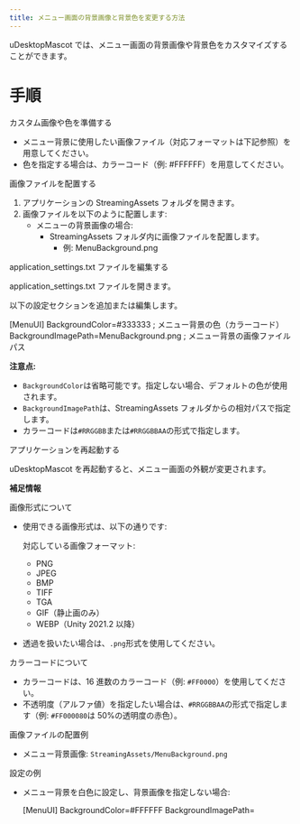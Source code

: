 ```yaml
---
title: メニュー画面の背景画像と背景色を変更する方法
---
```


uDesktopMascot では、メニュー画面の背景画像や背景色をカスタマイズすることができます。

# 手順

カスタム画像や色を準備する

- メニュー背景に使用したい画像ファイル（対応フォーマットは下記参照）を用意してください。
- 色を指定する場合は、カラーコード（例: #FFFFFF）を用意してください。

画像ファイルを配置する

1. アプリケーションの StreamingAssets フォルダを開きます。
2. 画像ファイルを以下のように配置します:
   - メニューの背景画像の場合:
     - StreamingAssets フォルダ内に画像ファイルを配置します。
       - 例: MenuBackground.png

application_settings.txt ファイルを編集する

application_settings.txt ファイルを開きます。

以下の設定セクションを追加または編集します。

[MenuUI]
BackgroundColor=#333333 ; メニュー背景の色（カラーコード）
BackgroundImagePath=MenuBackground.png ; メニュー背景の画像ファイルパス

**注意点:**

- `BackgroundColor`は省略可能です。指定しない場合、デフォルトの色が使用されます。
- `BackgroundImagePath`は、StreamingAssets フォルダからの相対パスで指定します。
- カラーコードは`#RRGGBB`または`#RRGGBBAA`の形式で指定します。

アプリケーションを再起動する

uDesktopMascot を再起動すると、メニュー画面の外観が変更されます。

**補足情報**

画像形式について

- 使用できる画像形式は、以下の通りです:

  対応している画像フォーマット:

  - PNG
  - JPEG
  - BMP
  - TIFF
  - TGA
  - GIF（静止画のみ）
  - WEBP（Unity 2021.2 以降）

- 透過を扱いたい場合は、`.png`形式を使用してください。

カラーコードについて

- カラーコードは、16 進数のカラーコード（例: `#FF0000`）を使用してください。
- 不透明度（アルファ値）を指定したい場合は、`#RRGGBBAA`の形式で指定します（例: `#FF000080`は 50%の透明度の赤色）。

画像ファイルの配置例

- メニュー背景画像: `StreamingAssets/MenuBackground.png`

設定の例

- メニュー背景を白色に設定し、背景画像を指定しない場合:

  [MenuUI]
  BackgroundColor=#FFFFFF
  BackgroundImagePath=
